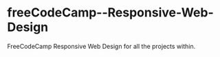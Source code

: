 # freeCodeCamp--Responsive-Web-Design
FreeCodeCamp Responsive Web Design for all the projects within.

